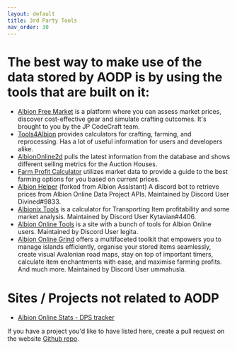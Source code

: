 ```yaml
---
layout: default
title: 3rd Party Tools
nav_order: 30
---
```

# The best way to make use of the data stored by AODP is by using the tools that are built on it:

- [Albion Free Market](https://albionfreemarket.com/) is a platform where you can assess market prices, discover cost-effective gear and simulate crafting outcomes. It's brought to you by the JP CodeCraft team.
- [Tools4Albion](https://www.tools4albion.com) provides calculators for crafting, farming, and reprocessing. Has a lot
of useful information for users and developers alike.
- [AlbionOnline2d](https://www.albiononline2d.com/en/market) pulls the latest information from the database and shows
different selling metrics for the Auction Houses.
- [Farm Profit Calculator](http://aofarm.skyline969.ca/) utilizes market data to provide a guide to the best farming
options for you based on current prices.
- [Albion Helper](https://forum.albiononline.com/index.php/Thread/174675-Beta-Albion-Helper-Discord-Market-Bot-Crafting-Calculator/#post1270471)
 (forked from Albion Assistant) A discord bot to retrieve prices from Albion Online Data Project APIs. Maintained by Discord User Divined#9833.
- [Albionix Tools](https://albionix.app/) is a calculator for Transporting Item profitability and some market analysis. Maintained by Discord User Kytavian#4406.
- [Albion Online Tools](https://albiononlinetools.com/) is a site with a bunch of tools for Albion Online users. Maintained by Discord User legita.
- [Albion Online Grind](https://albiononlinegrind.com/) offers a multifaceted toolkit that empowers you to manage islands efficiently, organise your stored items seamlessly, create visual Avalonian road maps, stay on top of important timers, calculate item enchantments with ease, and maximise farming profits. And much more. Maintained by Discord User ummahusla.


# Sites / Projects not related to AODP

- [Albion Online Stats - DPS tracker](https://github.com/mazurwiktor/albion-online-stats)

If you have a project you'd like to have listed here, create a pull request on the website [Github repo](https://github.com/ao-data/albion-data-website).
